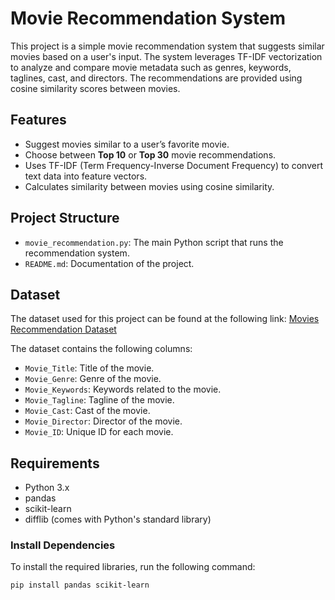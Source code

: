 # Movie Recommendation System

This project is a simple movie recommendation system that suggests similar movies based on a user's input. The system leverages TF-IDF vectorization to analyze and compare movie metadata such as genres, keywords, taglines, cast, and directors. The recommendations are provided using cosine similarity scores between movies.

## Features
- Suggest movies similar to a user’s favorite movie.
- Choose between **Top 10** or **Top 30** movie recommendations.
- Uses TF-IDF (Term Frequency-Inverse Document Frequency) to convert text data into feature vectors.
- Calculates similarity between movies using cosine similarity.

## Project Structure
- `movie_recommendation.py`: The main Python script that runs the recommendation system.
- `README.md`: Documentation of the project.

## Dataset
The dataset used for this project can be found at the following link:
[Movies Recommendation Dataset](https://github.com/YBI-Foundation/Dataset/raw/a6bcba4b6f9b87d8f924df1dacad300785571cfe/Movies%20Recommendation.csv)

The dataset contains the following columns:
- `Movie_Title`: Title of the movie.
- `Movie_Genre`: Genre of the movie.
- `Movie_Keywords`: Keywords related to the movie.
- `Movie_Tagline`: Tagline of the movie.
- `Movie_Cast`: Cast of the movie.
- `Movie_Director`: Director of the movie.
- `Movie_ID`: Unique ID for each movie.

## Requirements
- Python 3.x
- pandas
- scikit-learn
- difflib (comes with Python's standard library)

### Install Dependencies

To install the required libraries, run the following command:

```bash
pip install pandas scikit-learn

